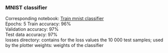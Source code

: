 ### MNIST classifier
Corresponding notebook: [Train mnist classifier](https://colab.research.google.com/drive/1ExE-VrCrn1OxJR3Sbpil6B0q_UGwLGgS)  
Epochs: 5
Train accuracy: 96%  
Validation accuracy: 97%    
Test data accuracy: 97%  
losses directory: contains for the loss values the 10 000 test samples; used by the plotter
weights: weights of the classifier
